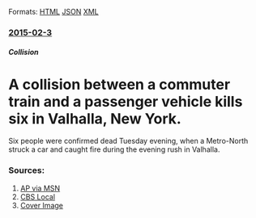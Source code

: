 
Formats: [HTML](/news/2015/02/3/a-collision-between-a-commuter-train-and-a-passenger-vehicle-kills-six-in-valhalla-new-york.html)  [JSON](/news/2015/02/3/a-collision-between-a-commuter-train-and-a-passenger-vehicle-kills-six-in-valhalla-new-york.json)  [XML](/news/2015/02/3/a-collision-between-a-commuter-train-and-a-passenger-vehicle-kills-six-in-valhalla-new-york.xml)  

### [2015-02-3](/news/2015/02/3/index.md)

##### Collision
# A collision between a commuter train and a passenger vehicle kills six in Valhalla, New York. 

Six people were confirmed dead Tuesday evening, when a Metro-North struck a car and caught fire during the evening rush in Valhalla.


### Sources:

1. [AP via MSN](http://www.msn.com/en-us/news/us/commuter-train-strikes-2-vehicles-on-tracks-people-injured/ar-AA8XhC8)
2. [CBS Local](http://newyork.cbslocal.com/2015/02/03/metro-north-train-hits-car-in-valhalla-service-snagged-on-harlem-line/)
2. [Cover Image](https://cbsnewyork.files.wordpress.com/2015/02/metro_north_crash_fire_0203.jpg?w=625)
